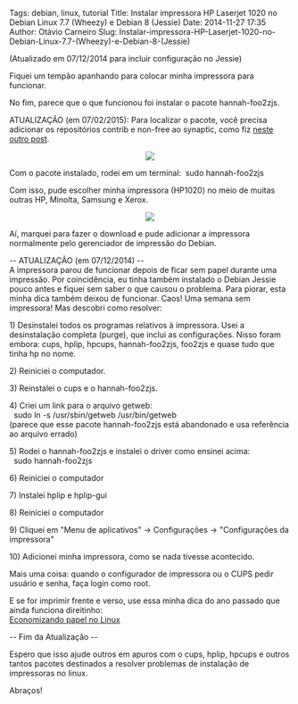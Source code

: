 Tags: debian, linux, tutorial
Title: Instalar impressora HP Laserjet 1020 no Debian Linux 7.7 (Wheezy) e Debian 8 (Jessie)
Date: 2014-11-27 17:35
Author: Otávio Carneiro
Slug: Instalar-impressora-HP-Laserjet-1020-no-Debian-Linux-7.7-(Wheezy)-e-Debian-8-(Jessie)

(Atualizado em 07/12/2014 para incluir configuração no Jessie)

Fiquei um tempão apanhando para colocar minha impressora para funcionar.

No fim, parece que o que funcionou foi instalar o pacote hannah-foo2zjs.

ATUALIZAÇÃO (em 07/02/2015): Para localizar o pacote, você precisa
adicionar os repositórios contrib e non-free ao synaptic, como fiz
[neste outro
post](http://umcarneiro.blogspot.com/2015/02/como-adicionar-os-repositorios-contrib.html).

<div class="separator" style="clear: both; text-align: center;">

[![](http://2.bp.blogspot.com/-8L5K6szdh6g/VHfP2QWIV5I/AAAAAAAACZQ/tdeWeFiWcyc/s1600/hannah.png)](http://2.bp.blogspot.com/-8L5K6szdh6g/VHfP2QWIV5I/AAAAAAAACZQ/tdeWeFiWcyc/s1600/hannah.png)

</div>

Com o pacote instalado, rodei em um terminal:  sudo hannah-foo2zjs

Com isso, pude escolher minha impressora (HP1020) no meio de muitas
outras HP, Minolta, Samsung e Xerox.

<div class="separator" style="clear: both; text-align: center;">

[![](http://4.bp.blogspot.com/-Tvx0EnObweg/VHfQQQ4XbvI/AAAAAAAACZY/FAETBy2eldU/s1600/hannah2.png)](http://4.bp.blogspot.com/-Tvx0EnObweg/VHfQQQ4XbvI/AAAAAAAACZY/FAETBy2eldU/s1600/hannah2.png)

</div>

Aí, marquei para fazer o download e pude adicionar a impressora
normalmente pelo gerenciador de impressão do Debian.

-- ATUALIZAÇÃO (em 07/12/2014) --  
A impressora parou de funcionar depois de ficar sem papel durante uma
impressão. Por coincidência, eu tinha também instalado o Debian Jessie
pouco antes e fiquei sem saber o que causou o problema. Para piorar,
esta minha dica também deixou de funcionar. Caos! Uma semana sem
impressora! Mas descobri como resolver:

1\) Desinstalei todos os programas relativos à impressora. Usei a
desinstalação completa (purge), que inclui as configurações. Nisso foram
embora: cups, hplip, hpcups, hannah-foo2zjs, foo2zjs e quase tudo que
tinha hp no nome.

2\) Reiniciei o computador.

3\) Reinstalei o cups e o hannah-foo2zjs.

4\) Criei um link para o arquivo getweb:  
  sudo ln -s /usr/sbin/getweb /usr/bin/getweb  
(parece que esse pacote hannah-foo2zjs está abandonado e usa referência
ao arquivo errado)

5\) Rodei o hannah-foo2zjs e instalei o driver como ensinei acima:  
  sudo hannah-foo2zjs

6\) Reiniciei o computador

7\) Instalei hplip e hplip-gui

8\) Reiniciei o computador

9\) Cliquei em "Menu de aplicativos" -\> Configurações -\> "Configurações
da impressora"

10\) Adicionei minha impressora, como se nada tivesse acontecido.

Mais uma coisa: quando o configurador de impressora ou o CUPS pedir
usuário e senha, faça login como root.

E se for imprimir frente e verso, use essa minha dica do ano passado que
ainda funciona direitinho:  
[Economizando papel no
Linux](http://umcarneiro.blogspot.com/2013/07/economizando-papel-no-linux.html)

-- Fim da Atualização --

Espero que isso ajude outros em apuros com o cups, hplip, hpcups e
outros tantos pacotes destinados a resolver problemas de instalação de
impressoras no linux.

Abraços!  
 

